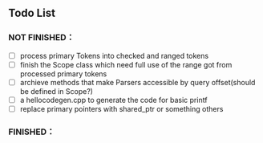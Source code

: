 ## Todo List

### NOT FINISHED：
- [ ] process primary Tokens into checked and ranged tokens
- [ ] finish the Scope class which need full use of the range got from processed primary tokens
- [ ] archieve methods that make Parsers accessible by query offset(should be defined in Scope?)
- [ ] a hellocodegen.cpp to generate the code for basic printf
- [ ] replace primary pointers with shared_ptr or something others

### FINISHED：

